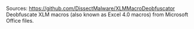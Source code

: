 Sources:
https://github.com/DissectMalware/XLMMacroDeobfuscator
\
Deobfuscate XLM macros (also known as Excel 4.0 macros) from Microsoft Office files.
